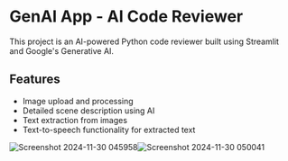 # GenAI App - AI Code Reviewer

This project is an AI-powered Python code reviewer built using Streamlit and Google's Generative AI.

## Features
- Image upload and processing
- Detailed scene description using AI
- Text extraction from images
- Text-to-speech functionality for extracted text

![Screenshot 2024-11-30 045958](https://github.com/user-attachments/assets/eec28770-06cb-46c8-b396-032bd1010ddc)![Screenshot 2024-11-30 050041](https://github.com/user-attachments/assets/ab5a4bd0-6ae9-4af6-b873-a800f9f74304)
